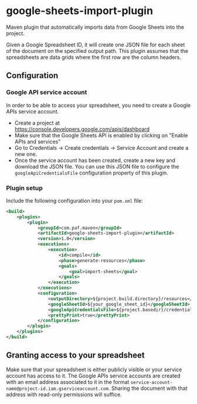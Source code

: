 # google-sheets-import-plugin
Maven plugin that automatically imports data from Google Sheets into the project.

Given a Google Spreadsheet ID, it will create one JSON file for each sheet of the document on the specified output path.
This plugin assumes that the spreadsheets are data grids where the first row are the column headers.

## Configuration
### Google API service account
In order to be able to access your spreadsheet, you need to create a Google APIs service account.
- Create a project at https://console.developers.google.com/apis/dashboard
- Make sure that the Google Sheets API is enabled by clicking on "Enable APIs and services"
- Go to Credentials -> Create credentials -> Service Account and create a new one.
- Once the service account has been created, create a new key and download the JSON file.
You can use this JSON file to configure the `googleApiCredentialsFile` configuration property of this plugin.

### Plugin setup
Include the following configuration into your `pom.xml` file:
```xml
<build>
    <plugins>
        <plugin>
            <groupId>com.paf.maven</groupId>
            <artifactId>google-sheets-import-plugin</artifactId>
            <version>1.0</version>
            <executions>
                <execution>
                    <id>compile</id>
                    <phase>generate-resources</phase>
                    <goals>
                        <goal>import-sheets</goal>
                    </goals>
                </execution>
            </executions>
            <configuration>
                <outputDirectory>${project.build.directory}/resources</outputDirectory>
                <googleSheetId>${your_google_sheet_id}</googleSheetId>
                <googleApiCredentialsFile>${project.basedir}/credentials.json</googleApiCredentialsFile>
                <prettyPrint>true</prettyPrint>
            </configuration>
        </plugin>
    </plugins>
</build>
```

## Granting access to your spreadsheet
Make sure that your spreadsheet is either publicly visible or your service account has access to it. The Google APIs service accounts are created with an email address associated to it in the format `service-account-name@project-id.iam.gserviceaccount.com`. Sharing the document with that address with read-only permissions will suffice.
